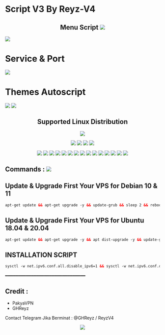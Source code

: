 # Script V3 By Reyz-V4
 <h2 align="center">Menu Script <img src="https://i.postimg.cc/2yNJD5nr/IMG-20230107-001923.jpg"></h2>
<img src="https://i.postimg.cc/JzjsrYw8/IMG-20230107-001941.jpg"></h2>

# Service & Port 
<img src="https://i.postimg.cc/1XykFtXM/IMG-20230107-001952.jpg"></h2>

# Themes Autoscript
<img src="https://i.postimg.cc/w380N4wz/IMG-20230107-004553.jpg"></h2>
<img src="https://i.postimg.cc/pTKv84ZV/IMG-20230107-001929.jpg"></h2>



<h2 align="center"> Supported Linux Distribution</h2>
<p align="center"><img src="https://d33wubrfki0l68.cloudfront.net/5911c43be3b1da526ed609e9c55783d9d0f6b066/9858b/assets/img/debian-ubuntu-hover.png"></p>
<p align="center"><img src="https://img.shields.io/static/v1?style=for-the-badge&logo=debian&label=Debian%2010&message=Buster&color=blue"> <img src="https://img.shields.io/static/v1?style=for-the-badge&logo=debian&label=Debian%2011&message=Bullseye&color=blue"> <img src="https://img.shields.io/static/v1?style=for-the-badge&logo=ubuntu&label=Ubuntu%2018&message=18.04 LTS&color=blue"> <img src="https://img.shields.io/static/v1?style=for-the-badge&logo=ubuntu&label=Ubuntu%2020&message=20.04 LTS&color=blue"></p>

<p align="center"><img src="https://img.shields.io/badge/Service-OpenSSH-success.svg"> <img src="https://img.shields.io/badge/Service-Dropbear-success.svg">  <img src="https://img.shields.io/badge/Service-Websocket-success.svg"> <img src="https://img.shields.io/badge/Service-BadVPN-success.svg">  <img src="https://img.shields.io/badge/Service-Stunnel-success.svg">  <img src="https://img.shields.io/badge/Service-OpenVPN-success.svg">  <img src="https://img.shields.io/badge/Service-Squid3-success.svg">  <img   src="https://img.shields.io/badge/Service-Webmin-success.svg">  <img src="https://img.shields.io/badge/Service-OHP-success.svg">  <img
src="https://img.shields.io/badge/Service-Xray-success.svg">  <img src= "https://img.shields.io/badge/Service-SSR-success.svg">  <img src="https://img.shields.io/badge/Service-Trojan Go-success.svg"> <img src="https://img.shields.io/badge/Service-Trojan-success.svg"> <img src="https://img.shields.io/badge/Service-WireGuard-success.svg"> <img src="https://img.shields.io/badge/Service-Shadowsocks-success.svg">

## Commands : <img src="https://img.shields.io/static/v1?style=for-the-badge&logo=powershell&label=Shell&message=Bash%20Script&color=lightgray">

## Update & Upgrade First Your VPS for Debian 10 & 11

  ```html
  apt-get update && apt-get upgrade -y && update-grub && sleep 2 && reboot

  ```

## Update & Upgrade First Your VPS for Ubuntu 18.04 & 20.04

  ```html
  apt-get update && apt-get upgrade -y && apt dist-upgrade -y && update-grub && sleep 2 && reboot

  ```
 
## INSTALLATION SCRIPT
```html
sysctl -w net.ipv6.conf.all.disable_ipv6=1 && sysctl -w net.ipv6.conf.default.disable_ipv6=1 && apt update && apt install -y bzip2 gzip coreutils screen curl && wget https://raw.githubusercontent.com/GH-reyz/scriptv3/main/setup.sh && chmod +x setup.sh && sed -i -e 's/\r$//' setup.sh && screen -S setup ./setup.sh

```
━━━━━━━━━━━━━━━━━━━━━━━━━━━━━━━

## Credit :

*   PakyaVPN
*   GHReyz

Contact Telegram Jika Berminat : @GHReyz / ReyzV4

<p align="center">
  <a><img src="https://img.shields.io/badge/Copyright%20©-PADU%20AutoScriptVPN%202022.%20All%20rights%20reserved...-blueviolet.svg" style="max-width:200%;">
    </p>
   </p>
